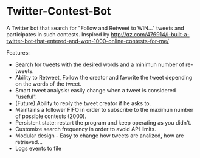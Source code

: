 # Twitter-Contest-Bot
A Twitter bot that search for "Follow and Retweet to WIN..." tweets and participates in such contests.
Inspired by http://qz.com/476914/i-built-a-twitter-bot-that-entered-and-won-1000-online-contests-for-me/

Features:
* Search for tweets with the desired words and a minimun number of re-tweets.
* Ability to Retweet, Follow the creator and favorite the tweet depending on the words of the tweet.
* Smart tweet analysis: easily change when a tweet is considered "useful".
* (Future) Ability to reply the tweet creator if he asks to.
* Maintains a follower FIFO in order to subscribe to the maximun number of possible contests (2000).
* Persistent state: restart the program and keep operating as you didn't.
* Customize search frequency in order to avoid API limits.
* Modular design - Easy to change how tweets are analized, how are retrieved...
* Logs events to file



